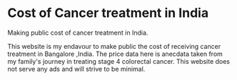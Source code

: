 # Cost of Cancer treatment in India
Making public cost of cancer treatment in India.

This website is my endavour to make public the cost of receiving cancer treatment in Bangalore ,India. 
The price data here is anecdata taken from my family's journey in treating stage 4 colorectal cancer. 
This website does not serve any ads and will strive to be minimal. 
